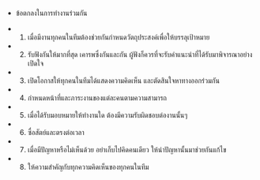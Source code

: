 - ข้อตกลงในการทํางานร่วมกัน

- 1. เมื่อมีงานทุกคนในทีมต้องช่วยกันกำหนดวัตถุประสงค์เพื่อให้บรรลุเป้าหมาย
- 2. รับฟังกันให้มากที่สุด เคารพซึ่งกันและกัน ผู้ฟังก็ควรที่จะรับคำแนะนำที่ได้รับมาพิจารณาอย่างเปิดใจ
- 3. เปิดโอกาสให้ทุกคนในทีมได้แสดงความคิดเห็น และตัดสินใจหาทางออกร่วมกัน
- 4. กำหนดหน้าที่และภาระงานของแต่ละคนตามความสามารถ
- 5. เมื่อได้รับมอบหมายให้ทำงานใด ต้องมีความรับผิดชอบต่องานนั้นๆ
- 6. ซื่อสัตย์และตรงต่อเวลา
- 7. เมื่อมีปัญหาหรือไม่เห็นด้วย อย่าเก็บไปคิดคนเดียว ให้นำปัญหานั้นมาช่วยกันแก้ไข
- 8. ให้ความสำคัญกับทุกความคิดเห็นของทุกคนในทีม